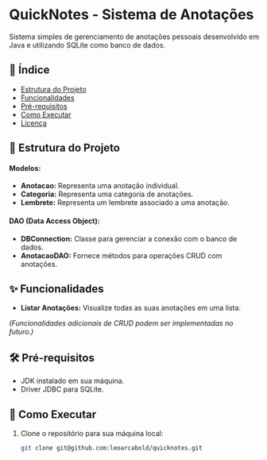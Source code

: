 # QuickNotes - Sistema de Anotações

Sistema simples de gerenciamento de anotações pessoais desenvolvido em Java e utilizando SQLite como banco de dados.

## 📌 Índice

- [Estrutura do Projeto](#-estrutura-do-projeto)
- [Funcionalidades](#-funcionalidades)
- [Pré-requisitos](#-pré-requisitos)
- [Como Executar](#-como-executar)
- [Licença](#-licença)

## 📁 Estrutura do Projeto

#### Modelos:

- **Anotacao:** Representa uma anotação individual.
- **Categoria:** Representa uma categoria de anotações.
- **Lembrete:** Representa um lembrete associado a uma anotação.

#### DAO (Data Access Object):

- **DBConnection:** Classe para gerenciar a conexão com o banco de dados.
- **AnotacaoDAO:** Fornece métodos para operações CRUD com anotações.

## ✨ Funcionalidades

- **Listar Anotações:** Visualize todas as suas anotações em uma lista.
  
*(Funcionalidades adicionais de CRUD podem ser implementadas no futuro.)*

## 🛠️ Pré-requisitos

- JDK instalado em sua máquina.
- Driver JDBC para SQLite.

## 🚀 Como Executar

1. Clone o repositório para sua máquina local:
   ```bash
   git clone git@github.com:leoarcabold/quicknotes.git
